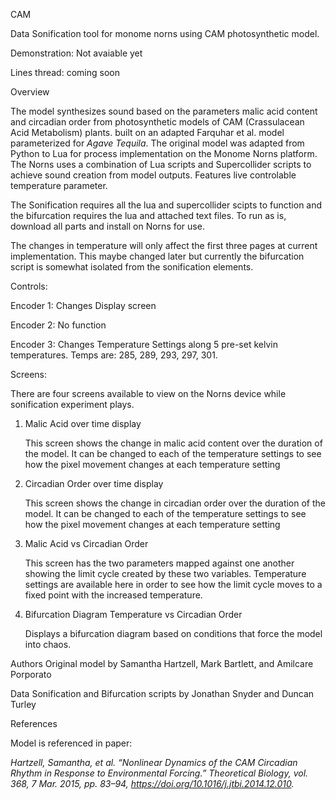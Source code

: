 CAM

Data Sonification tool for monome norns using CAM photosynthetic model.

Demonstration: Not avaiable yet

Lines thread: coming soon

Overview

The model synthesizes sound based on the parameters malic acid content and circadian order from photosynthetic models of CAM (Crassulacean Acid Metabolism) plants. built on an adapted Farquhar et al. model parameterized for _Agave Tequila_. The original model was adapted from Python to Lua for process implementation on the Monome Norns platform. The Norns uses a combination of Lua scripts and Supercollider scripts to achieve sound creation from model outputs. Features live controlable temperature parameter.

The Sonification requires all the lua and supercollider scipts to function and the bifurcation requires the lua and attached text files. To run as is, download all parts and install on Norns for use. 

The changes in temperature will only affect the first three pages at current implementation. This maybe changed later but currently the bifurcation script is somewhat isolated from the sonification elements. 

Controls:
    
  Encoder 1: Changes Display screen

  Encoder 2: No function 

  Encoder 3: Changes Temperature Settings along 5 pre-set kelvin temperatures.
      Temps are: 285, 289, 293, 297, 301.

Screens:

There are four screens available to view on the Norns device while sonification experiment plays.
  
  1. Malic Acid over time display
     
        This screen shows the change in malic acid content over the duration of the model. It can be changed to each of the temperature settings to see how the pixel movement changes at each temperature setting
  
  2. Circadian Order over time display

        This screen shows the change in circadian order over the duration of the model. It can be changed to each of the temperature settings to see how the pixel movement changes at each temperature setting
  
  4. Malic Acid vs Circadian Order

        This screen has the two parameters mapped against one another showing the limit cycle created by these two variables. Temperature settings are available here in order to see how the limit cycle moves to a fixed point with the increased temperature. 
  
  5. Bifurcation Diagram Temperature vs Circadian Order

        Displays a bifurcation diagram based on conditions that force the model into chaos.

Authors
Original model by Samantha Hartzell, Mark Bartlett, and Amilcare Porporato

Data Sonification and Bifurcation scripts by Jonathan Snyder and Duncan Turley

References

Model is referenced in paper:

_Hartzell, Samantha, et al. “Nonlinear Dynamics of the CAM Circadian Rhythm in Response to Environmental Forcing.” Theoretical Biology, vol. 368, 7 Mar. 2015, pp. 83–94, https://doi.org/10.1016/j.jtbi.2014.12.010._
